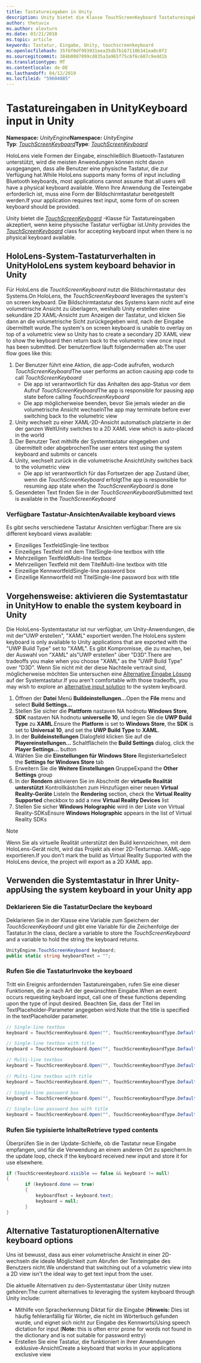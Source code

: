 ```yaml
---
title: Tastatureingaben in Unity
description: Unity bietet die Klasse TouchScreenKeyboard Tastatureingaben akzeptieren, wenn keine physische Tastatur verfügbar ist.
author: thetuvix
ms.author: alexturn
ms.date: 03/21/2018
ms.topic: article
keywords: Tastatur, Eingabe, Unity, touchscreenkeyboard
ms.openlocfilehash: 35f6f0df993931eea35db7b167110b341ea0c0f2
ms.sourcegitcommit: 384b0087899cd835a3a965f75c6f6c607c9edd1b
ms.translationtype: MT
ms.contentlocale: de-DE
ms.lasthandoff: 04/12/2019
ms.locfileid: "59604885"
---
```

# <a name="keyboard-input-in-unity"></a><span data-ttu-id="73259-104">Tastatureingaben in Unity</span><span class="sxs-lookup"><span data-stu-id="73259-104">Keyboard input in Unity</span></span>

<span data-ttu-id="73259-105">**Namespace:** *UnityEngine*</span><span class="sxs-lookup"><span data-stu-id="73259-105">**Namespace:** *UnityEngine*</span></span><br>
 <span data-ttu-id="73259-106">**Typ**: *[TouchScreenKeyboard](http://docs.unity3d.com/ScriptReference/TouchScreenKeyboard.html)*</span><span class="sxs-lookup"><span data-stu-id="73259-106">**Type**: *[TouchScreenKeyboard](http://docs.unity3d.com/ScriptReference/TouchScreenKeyboard.html)*</span></span>

<span data-ttu-id="73259-107">HoloLens viele Formen der Eingabe, einschließlich Bluetooth-Tastaturen unterstützt, wird die meisten Anwendungen können nicht davon ausgegangen, dass alle Benutzer eine physische Tastatur, die zur Verfügung hat.</span><span class="sxs-lookup"><span data-stu-id="73259-107">While HoloLens supports many forms of input including Bluetooth keyboards, most applications cannot assume that all users will have a physical keyboard available.</span></span> <span data-ttu-id="73259-108">Wenn Ihre Anwendung die Texteingabe erforderlich ist, muss eine Form der Bildschirmtastatur bereitgestellt werden.</span><span class="sxs-lookup"><span data-stu-id="73259-108">If your application requires text input, some form of on screen keyboard should be provided.</span></span>

<span data-ttu-id="73259-109">Unity bietet die *[TouchScreenKeyboard](http://docs.unity3d.com/ScriptReference/TouchScreenKeyboard.html)* -Klasse für Tastatureingaben akzeptiert, wenn keine physische Tastatur verfügbar ist.</span><span class="sxs-lookup"><span data-stu-id="73259-109">Unity provides the *[TouchScreenKeyboard](http://docs.unity3d.com/ScriptReference/TouchScreenKeyboard.html)* class for accepting keyboard input when there is no physical keyboard available.</span></span>

## <a name="hololens-system-keyboard-behavior-in-unity"></a><span data-ttu-id="73259-110">HoloLens-System-Tastaturverhalten in Unity</span><span class="sxs-lookup"><span data-stu-id="73259-110">HoloLens system keyboard behavior in Unity</span></span>

<span data-ttu-id="73259-111">Für HoloLens die *TouchScreenKeyboard* nutzt die Bildschirmtastatur des Systems.</span><span class="sxs-lookup"><span data-stu-id="73259-111">On HoloLens, the *TouchScreenKeyboard* leverages the system's on screen keyboard.</span></span> <span data-ttu-id="73259-112">Die Bildschirmtastatur des Systems kann nicht auf eine volumetrische Ansicht zu überlagern, weshalb Unity erstellen eine sekundäre 2D XAML-Ansicht zum Anzeigen der Tastatur, und klicken Sie dann an die volumetrische Sicht zurückgegeben wird, nach der Eingabe übermittelt wurde.</span><span class="sxs-lookup"><span data-stu-id="73259-112">The system's on screen keyboard is unable to overlay on top of a volumetric view so Unity has to create a secondary 2D XAML view to show the keyboard then return back to the volumetric view once input has been submitted.</span></span> <span data-ttu-id="73259-113">Der benutzerflow läuft folgendermaßen ab:</span><span class="sxs-lookup"><span data-stu-id="73259-113">The user flow goes like this:</span></span>
1. <span data-ttu-id="73259-114">Der Benutzer führt eine Aktion, die app-Code aufrufen, wodurch *TouchScreenKeyboard*</span><span class="sxs-lookup"><span data-stu-id="73259-114">The user performs an action causing app code to call *TouchScreenKeyboard*</span></span>
    * <span data-ttu-id="73259-115">Die app ist verantwortlich für das Anhalten des app-Status vor dem Aufruf *TouchScreenKeyboard*</span><span class="sxs-lookup"><span data-stu-id="73259-115">The app is responsible for pausing app state before calling *TouchScreenKeyboard*</span></span>
    * <span data-ttu-id="73259-116">Die app möglicherweise beenden, bevor Sie jemals wieder an die volumetrische Ansicht wechseln</span><span class="sxs-lookup"><span data-stu-id="73259-116">The app may terminate before ever switching back to the volumetric view</span></span>
2. <span data-ttu-id="73259-117">Unity wechselt zu einer XAML-2D-Ansicht automatisch platzierte in der der ganzen Welt</span><span class="sxs-lookup"><span data-stu-id="73259-117">Unity switches to a 2D XAML view which is auto-placed in the world</span></span>
3. <span data-ttu-id="73259-118">Der Benutzer Text mithilfe der Systemtastatur eingegeben und übermittelt oder abgebrochen</span><span class="sxs-lookup"><span data-stu-id="73259-118">The user enters text using the system keyboard and submits or cancels</span></span>
4. <span data-ttu-id="73259-119">Unity, wechselt zurück in die volumetrische Ansicht</span><span class="sxs-lookup"><span data-stu-id="73259-119">Unity switches back to the volumetric view</span></span>
    * <span data-ttu-id="73259-120">Die app ist verantwortlich für das Fortsetzen der app Zustand über, wenn die *TouchScreenKeyboard* erfolgt</span><span class="sxs-lookup"><span data-stu-id="73259-120">The app is responsible for resuming app state when the *TouchScreenKeyboard* is done</span></span>
5. <span data-ttu-id="73259-121">Gesendeten Text finden Sie in der *TouchScreenKeyboard*</span><span class="sxs-lookup"><span data-stu-id="73259-121">Submitted text is available in the *TouchScreenKeyboard*</span></span>

### <a name="available-keyboard-views"></a><span data-ttu-id="73259-122">Verfügbare Tastatur-Ansichten</span><span class="sxs-lookup"><span data-stu-id="73259-122">Available keyboard views</span></span>

<span data-ttu-id="73259-123">Es gibt sechs verschiedene Tastatur Ansichten verfügbar:</span><span class="sxs-lookup"><span data-stu-id="73259-123">There are six different keyboard views available:</span></span>
* <span data-ttu-id="73259-124">Einzeiliges Textfeld</span><span class="sxs-lookup"><span data-stu-id="73259-124">Single-line textbox</span></span>
* <span data-ttu-id="73259-125">Einzeiliges Textfeld mit dem Titel</span><span class="sxs-lookup"><span data-stu-id="73259-125">Single-line textbox with title</span></span>
* <span data-ttu-id="73259-126">Mehrzeiligen Textfeld</span><span class="sxs-lookup"><span data-stu-id="73259-126">Multi-line textbox</span></span>
* <span data-ttu-id="73259-127">Mehrzeiligen Textfeld mit dem Titel</span><span class="sxs-lookup"><span data-stu-id="73259-127">Multi-line textbox with title</span></span>
* <span data-ttu-id="73259-128">Einzeilige Kennwortfeld</span><span class="sxs-lookup"><span data-stu-id="73259-128">Single-line password box</span></span>
* <span data-ttu-id="73259-129">Einzeilige Kennwortfeld mit Titel</span><span class="sxs-lookup"><span data-stu-id="73259-129">Single-line password box with title</span></span>

## <a name="how-to-enable-the-system-keyboard-in-unity"></a><span data-ttu-id="73259-130">Vorgehensweise: aktivieren die Systemtastatur in Unity</span><span class="sxs-lookup"><span data-stu-id="73259-130">How to enable the system keyboard in Unity</span></span>

<span data-ttu-id="73259-131">Die HoloLens-Systemtastatur ist nur verfügbar, um Unity-Anwendungen, die mit der"UWP erstellen", "XAML" exportiert werden.</span><span class="sxs-lookup"><span data-stu-id="73259-131">The HoloLens system keyboard is only available to Unity applications that are exported with the "UWP Build Type" set to "XAML".</span></span> <span data-ttu-id="73259-132">Es gibt Kompromisse, die zu machen, bei der Auswahl von "XAML" als"UWP erstellen" über "D3D".</span><span class="sxs-lookup"><span data-stu-id="73259-132">There are tradeoffs you make when you choose "XAML" as the "UWP Build Type" over "D3D".</span></span> <span data-ttu-id="73259-133">Wenn Sie nicht mit der diese Nachteile vertraut sind, möglicherweise möchten Sie untersuchen eine [Alternative Eingabe Lösung](#alternative-keyboard-options) auf der Systemtastatur.</span><span class="sxs-lookup"><span data-stu-id="73259-133">If you aren't comfortable with those tradeoffs, you may wish to explore an [alternative input solution](#alternative-keyboard-options) to the system keyboard.</span></span>
1. <span data-ttu-id="73259-134">Öffnen der **Datei** Menü **Buildeinstellungen...**</span><span class="sxs-lookup"><span data-stu-id="73259-134">Open the **File** menu and select **Build Settings...**</span></span>
2. <span data-ttu-id="73259-135">Stellen Sie sicher die **Plattform** nastaven NA hodnotu **Windows Store**, **SDK** nastaven NA hodnotu **universelle 10**, und legen Sie die **UWP Build Type**  zu **XAML**.</span><span class="sxs-lookup"><span data-stu-id="73259-135">Ensure the **Platform** is set to **Windows Store**, the **SDK** is set to **Universal 10**, and set the **UWP Build Type** to **XAML**.</span></span>
3. <span data-ttu-id="73259-136">In der **Buildeinstellungen** Dialogfeld klicken Sie auf die **Playereinstellungen...**  Schaltfläche</span><span class="sxs-lookup"><span data-stu-id="73259-136">In the **Build Settings** dialog, click the **Player Settings...** button</span></span>
4. <span data-ttu-id="73259-137">Wählen Sie die **Einstellungen für Windows Store** Registerkarte</span><span class="sxs-lookup"><span data-stu-id="73259-137">Select the **Settings for Windows Store** tab</span></span>
5. <span data-ttu-id="73259-138">Erweitern Sie die **Weitere Einstellungen** Gruppe</span><span class="sxs-lookup"><span data-stu-id="73259-138">Expand the **Other Settings** group</span></span>
6. <span data-ttu-id="73259-139">In der **Rendern** aktivieren Sie im Abschnitt der **virtuelle Realität unterstützt** Kontrollkästchen zum Hinzufügen einer neuen **Virtual Reality-Geräte** Liste</span><span class="sxs-lookup"><span data-stu-id="73259-139">In the **Rendering** section, check the **Virtual Reality Supported** checkbox to add a new **Virtual Reality Devices** list</span></span>
7. <span data-ttu-id="73259-140">Stellen Sie sicher **Windows Holographic** wird in der Liste von Virtual Reality-SDKs</span><span class="sxs-lookup"><span data-stu-id="73259-140">Ensure **Windows Holographic** appears in the list of Virtual Reality SDKs</span></span>

>[!NOTE]
><span data-ttu-id="73259-141">Wenn Sie als virtuelle Realität unterstützt den Build kennzeichnen, mit dem HoloLens-Gerät nicht, wird das Projekt als einer 2D-Texturmap. XAML-app exportieren.</span><span class="sxs-lookup"><span data-stu-id="73259-141">If you don't mark the build as Virtual Reality Supported with the HoloLens device, the project will export as a 2D XAML app.</span></span>

## <a name="using-the-system-keyboard-in-your-unity-app"></a><span data-ttu-id="73259-142">Verwenden die Systemtastatur in Ihrer Unity-app</span><span class="sxs-lookup"><span data-stu-id="73259-142">Using the system keyboard in your Unity app</span></span>

### <a name="declare-the-keyboard"></a><span data-ttu-id="73259-143">Deklarieren Sie die Tastatur</span><span class="sxs-lookup"><span data-stu-id="73259-143">Declare the keyboard</span></span>

<span data-ttu-id="73259-144">Deklarieren Sie in der Klasse eine Variable zum Speichern der *TouchScreenKeyboard* und gibt eine Variable für die Zeichenfolge der Tastatur.</span><span class="sxs-lookup"><span data-stu-id="73259-144">In the class, declare a variable to store the *TouchScreenKeyboard* and a variable to hold the string the keyboard returns.</span></span>

```cs
UnityEngine.TouchScreenKeyboard keyboard;
public static string keyboardText = "";
```

### <a name="invoke-the-keyboard"></a><span data-ttu-id="73259-145">Rufen Sie die Tastatur</span><span class="sxs-lookup"><span data-stu-id="73259-145">Invoke the keyboard</span></span>

<span data-ttu-id="73259-146">Tritt ein Ereignis anfordernden Tastatureingaben, rufen Sie eine dieser Funktionen, die je nach Art der gewünschten Eingabe.</span><span class="sxs-lookup"><span data-stu-id="73259-146">When an event occurs requesting keyboard input, call one of these functions depending upon the type of input desired.</span></span> <span data-ttu-id="73259-147">Beachten Sie, dass der Titel im TextPlaceholder-Parameter angegeben wird.</span><span class="sxs-lookup"><span data-stu-id="73259-147">Note that the title is specified in the textPlaceholder parameter.</span></span>

```cs
// Single-line textbox
keyboard = TouchScreenKeyboard.Open("", TouchScreenKeyboardType.Default, false, false, false, false);

// Single-line textbox with title
keyboard = TouchScreenKeyboard.Open("", TouchScreenKeyboardType.Default, false, false, false, false, "Single-line title");

// Multi-line textbox
keyboard = TouchScreenKeyboard.Open("", TouchScreenKeyboardType.Default, false, true, false, false);

// Multi-line textbox with title
keyboard = TouchScreenKeyboard.Open("", TouchScreenKeyboardType.Default, false, true, false, false, "Multi-line Title");

// Single-line password box
keyboard = TouchScreenKeyboard.Open("", TouchScreenKeyboardType.Default, false, false, true, false);

// Single-line password box with title
keyboard = TouchScreenKeyboard.Open("", TouchScreenKeyboardType.Default, false, false, true, false, "Secure Single-line Title");
```

### <a name="retrieve-typed-contents"></a><span data-ttu-id="73259-148">Rufen Sie typisierte Inhalte</span><span class="sxs-lookup"><span data-stu-id="73259-148">Retrieve typed contents</span></span>

<span data-ttu-id="73259-149">Überprüfen Sie in der Update-Schleife, ob die Tastatur neue Eingabe empfangen, und für die Verwendung an einem anderen Ort zu speichern.</span><span class="sxs-lookup"><span data-stu-id="73259-149">In the update loop, check if the keyboard received new input and store it for use elsewhere.</span></span>

```cs
if (TouchScreenKeyboard.visible == false && keyboard != null)
{
       if (keyboard.done == true)
       {
           keyboardText = keyboard.text;
           keyboard = null;
       }
}
```

## <a name="alternative-keyboard-options"></a><span data-ttu-id="73259-150">Alternative Tastaturoptionen</span><span class="sxs-lookup"><span data-stu-id="73259-150">Alternative keyboard options</span></span>

<span data-ttu-id="73259-151">Uns ist bewusst, dass aus einer volumetrische Ansicht in einer 2D-wechseln die ideale Möglichkeit zum Abrufen der Texteingabe des Benutzers nicht.</span><span class="sxs-lookup"><span data-stu-id="73259-151">We understand that switching out of a volumetric view into a 2D view isn't the ideal way to get text input from the user.</span></span>

<span data-ttu-id="73259-152">Die aktuelle Alternativen zu den-Systemtastatur über Unity nutzen gehören:</span><span class="sxs-lookup"><span data-stu-id="73259-152">The current alternatives to leveraging the system keyboard through Unity include:</span></span>
* <span data-ttu-id="73259-153">Mithilfe von Spracherkennung Diktat für die Eingabe (<b>Hinweis:</b> Dies ist häufig fehleranfällig für Wörter, die nicht im Wörterbuch gefunden wurde, und eignet sich nicht zur Eingabe des Kennworts)</span><span class="sxs-lookup"><span data-stu-id="73259-153">Using speech dictation for input (<b>Note:</b> this is often error prone for words not found in the dictionary and is not suitable for password entry)</span></span>
* <span data-ttu-id="73259-154">Erstellen Sie eine Tastatur, die funktioniert in Ihrer Anwendungen exklusive-Ansicht</span><span class="sxs-lookup"><span data-stu-id="73259-154">Create a keyboard that works in your applications exclusive view</span></span>

